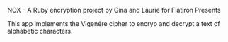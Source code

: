 NOX - A Ruby encryption project by Gina and Laurie for Flatiron Presents

This app implements the Vigenére cipher to encryp and decrypt a text of alphabetic characters.

<!-- * Ruby version

* System dependencies

* Configuration

* Database creation

* Database initialization

* How to run the test suite

* Services (job queues, cache servers, search engines, etc.)

* Deployment instructions -->
